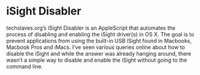 # iSight Disabler
techslaves.org’s iSight Disabler is an AppleScript that automates the process of disabling and enabling the iSight driver(s) in OS X. The goal is to prevent applications from using the built-in USB iSight found in Macbooks, Macbook Pros and iMacs. I’ve seen various queries online about how to disable the iSight and while the answer was already hanging around, there wasn’t a simple way to disable and enable the iSight without going to the command line.
